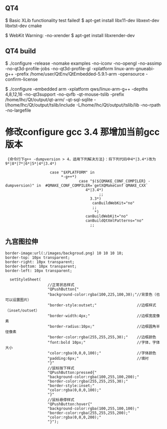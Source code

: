 ## QT4
$ Basic XLib functionality test failed!
$ apt-get install libx11-dev libxext-dev libxtst-dev cmake

$ WebKit Warning: -no-xrender
$ apt-get install libxrender-dev

## QT4 build
$ ./configure -release -nomake examples -no-iconv -no-opengl -no-assimp -no-qt3d-profile-jobs -no-qt3d-profile-gl -xplatform linux-arm-gnueabi-g++ -prefix /home/user/QtEnv/QtEmbedded-5.9.1-arm -opensource -confirm-license

$ ./configure -embedded arm -xplatform qws/linux-arm-g++ -depths 4,8,12,16 -no-qt3support -no-qvfb -qt-mouse-tslib -prefix /home/lhc/Qt/output/qt-arm/ -qt-sql-sqlite -I/home/lhc/Qt/output/tslib/include -L/home/lhc/Qt/output/tslib/lib -no-rpath -no-largefile





# 修改configure gcc 3.4 那增加当前gcc 版本
```
 {命令行下g++ -dumpversion > 4，适用下列解决方法}：将下列代码中4*|3.4*)改为9*|8*|7*|6*|5*|4*|3.4*)

                    case "$XPLATFORM" in        
                         *-g++*)
                                 case "$(${QMAKE_CONF_COMPILER} -dumpversion)" in  #QMAKE_CONF_COMPILER=`getXQMakeConf QMAKE_CXX`
                                    4*|3.4*)
                                          ;;
                                      3.3*)
                                       canBuildWebKit="no"
                                       ;;
                                        *)
                                    canBuildWebKit="no"
                                    canBuildQtXmlPatterns="no"
                                      ;;
```

## 九宫图拉伸
```
border-image:url(:/images/backgroud.png) 10 10 10 10;
border-top: 10px transparent;
border-right: 10px transparent;
border-bottom: 10px transparent;
border-left: 10px transparent;
```

```
  setStyleSheet(
                   //正常状态样式
                   "QPushButton{"
                   "background-color:rgba(100,225,100,30);"//背景色（也可以设置图片）
                   "border-style:outset;"                  //边框样式（inset/outset）
                   "border-width:4px;"                     //边框宽度像素
                   "border-radius:10px;"                   //边框圆角半径像素
                   "border-color:rgba(255,255,255,30);"    //边框颜色
                   "font:bold 10px;"                       //字体，字体大小
                   "color:rgba(0,0,0,100);"                //字体颜色
                   "padding:6px;"                          //填衬
                   "}"
                   //鼠标按下样式
                   "QPushButton:pressed{"
                   "background-color:rgba(100,255,100,200);"
                   "border-color:rgba(255,255,255,30);"
                   "border-style:inset;"
                   "color:rgba(0,0,0,100);"
                   "}"
                   //鼠标悬停样式
                   "QPushButton:hover{"
                   "background-color:rgba(100,255,100,100);"
                   "border-color:rgba(255,255,255,200);"
                   "color:rgba(0,0,0,200);"
                   "}");
```
